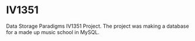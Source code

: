 # IV1351
Data Storage Paradigms IV1351 Project. 
The project was making a database for a made up music school in MySQL.
